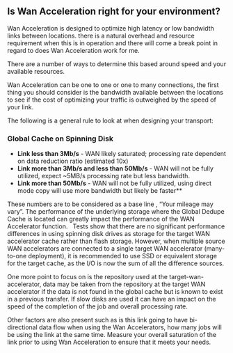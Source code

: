 ## Is Wan Acceleration right for your environment?

Wan Acceleration is designed to optimize high latency or low bandwidth links between locations. there is a natural overhead and resource requirement when this is in operation and there will come a break point in regard to does Wan Acceleration work for me.

There are a number of ways to determine this based around speed and your available resources.

Wan Acceleration can be one to one or one to many connections, the first thing you should consider is the bandwidth available between the locations to see if the cost of optimizing your traffic is outweighed by the speed of your link.


The following is a general rule to look at when designing your transport:

### Global Cache on Spinning Disk

- **Link less than 3Mb/s** - WAN likely saturated; processing rate dependent on data reduction ratio (estimated 10x)
- **Link more than 3Mb/s and  less than 50Mb/s** - WAN will not be fully utilized, expect ~5MB/s processing rate but less bandwidth.
- **Link more than 50Mb/s** - WAN will not be fully utilized, using direct mode copy will use more bandwidth but likely be faster**

These numbers are to be considered as a base line , “Your mileage may vary”. The performance of the underlying storage where the Global Dedupe Cache is located can greatly impact the performance of the WAN Accelerator function.
 
Tests show that there are no significant performance differences in using spinning disk drives as storage for the target WAN accelerator cache rather than flash storage. However, when multiple source WAN accelerators are connected to a single target WAN accelerator (many-to-one deployment), it is recommended to use SSD or equivalent storage for the target cache, as the I/O is now the sum of all the difference sources.

One more point to focus on is the repository used at the target-wan-accelerator, data may be taken from the repository at the target WAN accelerator if the data is not found in the global cache but is known to exist in a previous transfer. If slow disks are used it can have an impact on the speed of the completion of the job and overall processing rate.

Other factors are also present such as is this link going to have bi-directional data flow when using the Wan Accelerators, how many jobs will be using the link at the same time. Measure your overall saturation of the link prior to using Wan Acceleration to ensure that it meets your needs.
